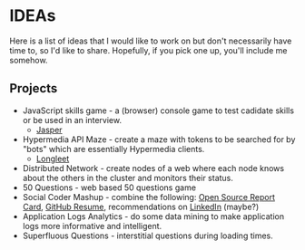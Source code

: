 IDEAs
=====

Here is a list of ideas that I would like to work on but don't necessarily have time to, so I'd like to share. Hopefully, if you pick one up, you'll include me somehow.

## Projects

  * JavaScript skills game - a (browser) console game to test cadidate skills or be used in an interview.
    *  [Jasper](http://kalisjoshua.github.io/Jasper)
  * Hypermedia API Maze - create a maze with tokens to be searched for by "bots" which are essentially Hypermedia clients.
    * [Longleet](https://github.com/kalisjoshua/longleet)
  * Distributed Network - create nodes of a web where each node knows about the others in the cluster and monitors their status.
  * 50 Questions - web based 50 questions game
  * Social Coder Mashup - combine the following: [Open Source Report Card](http://osrc.dfm.io/), [GitHub Resume](http://resume.github.io/), recommendations on [LinkedIn](https://developer.linkedin.com/apis) (maybe?)
  * Application Logs Analytics - do some data mining to make application logs more informative and intelligent.
  * Superfluous Questions - interstitial questions during loading times.
